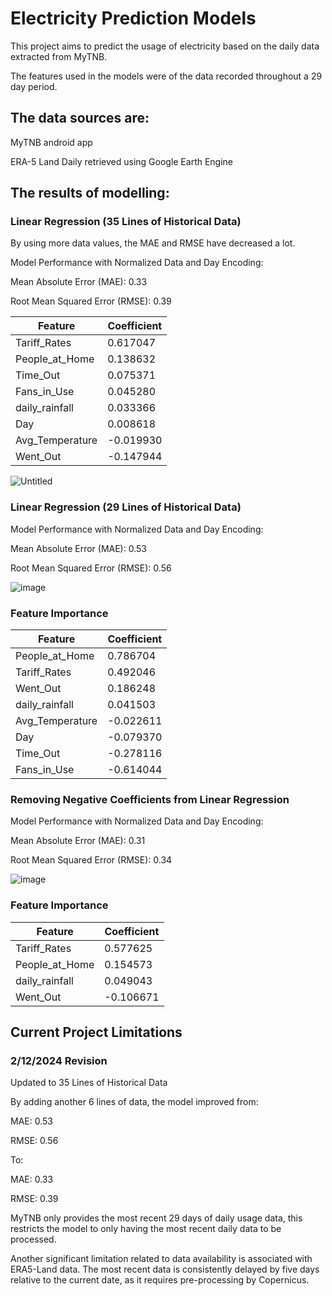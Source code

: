 # Electricity Prediction Models
This project aims to predict the usage of electricity based on the daily data extracted from MyTNB.

The features used in the models were of the data recorded throughout a 29 day period.


## The data sources are:
MyTNB android app

ERA-5 Land Daily retrieved using Google Earth Engine

## The results of modelling:

### Linear Regression (35 Lines of Historical Data)

By using more data values, the MAE and RMSE have decreased a lot.

Model Performance with Normalized Data and Day Encoding:

Mean Absolute Error (MAE): 0.33

Root Mean Squared Error (RMSE): 0.39

| Feature            | Coefficient |
|--------------------|-------------|
| Tariff_Rates       | 0.617047    |
| People_at_Home     | 0.138632    |
| Time_Out           | 0.075371    |
| Fans_in_Use        | 0.045280    |
| daily_rainfall     | 0.033366    |
| Day                | 0.008618    |
| Avg_Temperature    | -0.019930   |
| Went_Out           | -0.147944   |

![Untitled](https://github.com/user-attachments/assets/12c4c977-4836-4bf3-b957-5c4984cf3330)


### Linear Regression (29 Lines of Historical Data)

Model Performance with Normalized Data and Day Encoding:

Mean Absolute Error (MAE): 0.53

Root Mean Squared Error (RMSE): 0.56

![image](https://github.com/user-attachments/assets/ad1b2fc3-881e-482f-870e-24d9a29af22b)

### Feature Importance

| Feature            | Coefficient  |
|--------------------|--------------|
| People_at_Home     | 0.786704     |
| Tariff_Rates       | 0.492046     |
| Went_Out           | 0.186248     |
| daily_rainfall     | 0.041503     |
| Avg_Temperature    | -0.022611    |
| Day                | -0.079370    |
| Time_Out           | -0.278116    |
| Fans_in_Use        | -0.614044    |



### Removing Negative Coefficients from Linear Regression 
Model Performance with Normalized Data and Day Encoding:

Mean Absolute Error (MAE): 0.31

Root Mean Squared Error (RMSE): 0.34

![image](https://github.com/user-attachments/assets/9063742b-6162-44eb-ace6-ceaf2861f164)

### Feature Importance

| Feature          | Coefficient  |
|------------------|--------------|
| Tariff_Rates     | 0.577625     |
| People_at_Home   | 0.154573     |
| daily_rainfall   | 0.049043     |
| Went_Out         | -0.106671    |

## Current Project Limitations
### 2/12/2024 Revision

Updated to 35 Lines of Historical Data

By adding another 6 lines of data, the model improved from:

MAE: 0.53

RMSE: 0.56

To: 

MAE: 0.33

RMSE: 0.39


MyTNB only provides the most recent 29 days of daily usage data, this restricts the model to only having the most recent daily data to be processed.

Another significant limitation related to data availability is associated with ERA5-Land data. The most recent data is consistently delayed by five days relative to the current date, as it requires pre-processing by Copernicus.
